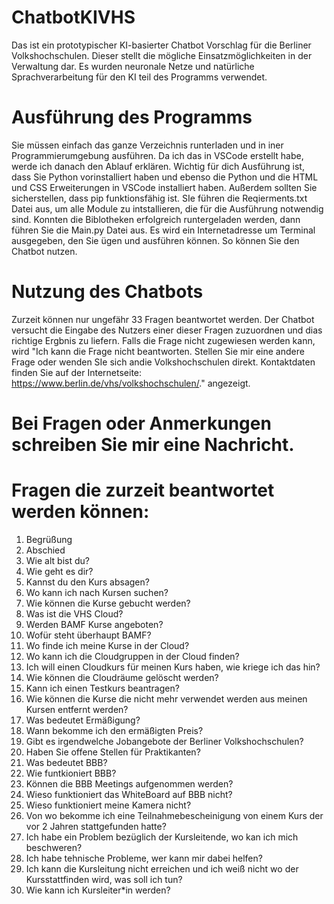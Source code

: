 # ChatbotKIVHS
Das ist ein prototypischer KI-basierter Chatbot Vorschlag für die Berliner Volkshochschulen. Dieser stellt die mögliche Einsatzmöglichkeiten in der Verwaltung dar. Es wurden neuronale Netze und natürliche Sprachverarbeitung für den KI teil des Programms verwendet.

# Ausführung des Programms
Sie müssen einfach das ganze Verzeichnis runterladen und in iner Programmierumgebung ausführen. Da ich das in VSCode erstellt habe, werde ich danach den Ablauf erklären. Wichtig für dich Ausführung ist, dass Sie Python vorinstalliert haben und ebenso die Python und die HTML und CSS Erweiterungen in VSCode installiert haben. Außerdem sollten Sie sicherstellen, dass pip funktionsfähig ist. SIe führen die Reqierments.txt Datei aus, um alle Module zu intstallieren, die für die Ausführung notwendig sind. Konnten die Biblotheken erfolgreich runtergeladen werden, dann führen Sie die Main.py Datei aus. Es wird ein Internetadresse um Terminal ausgegeben, den Sie ügen und ausführen können. So können Sie den Chatbot nutzen.

# Nutzung des Chatbots
Zurzeit können nur ungefähr 33 Fragen beantwortet werden. Der Chatbot versucht die Eingabe des Nutzers einer dieser Fragen zuzuordnen und dias richtige Ergbnis zu liefern. Falls die Frage nicht zugewiesen werden kann, wird "Ich kann die Frage nicht beantworten. Stellen Sie mir eine andere Frage oder wenden SIe sich andie Volkshochschulen direkt. Kontaktdaten finden Sie auf der Internetseite: https://www.berlin.de/vhs/volkshochschulen/." angezeigt.

# Bei Fragen oder Anmerkungen schreiben Sie mir eine Nachricht.

# Fragen die zurzeit beantwortet werden können:
1. Begrüßung
2. Abschied
3. Wie alt bist du?
4. Wie geht es dir?
5. Kannst du den Kurs absagen?
6. Wo kann ich nach Kursen suchen?
7. Wie können die Kurse gebucht werden?
8. Was ist die VHS Cloud?
9. Werden BAMF Kurse angeboten?
10. Wofür steht überhaupt BAMF?
11. Wo finde ich meine Kurse in der Cloud?
12. Wo kann ich die Cloudgruppen in der Cloud finden?
13. Ich will einen Cloudkurs für meinen Kurs haben, wie kriege ich das hin?
14. Wie können die Cloudräume gelöscht werden?
15. Kann ich einen Testkurs beantragen?
16. Wie können die Kurse die nicht mehr verwendet werden aus meinen Kursen entfernt werden?
17. Was bedeutet Ermäßigung?
18. Wann bekomme ich den ermäßigten Preis?
19. Gibt es irgendwelche Jobangebote der Berliner Volkshochschulen?
20. Haben Sie offene Stellen für Praktikanten?
21. Was bedeutet BBB?
22. Wie funtkioniert BBB?
23. Können die BBB Meetings aufgenommen werden?
24. Wieso funktioniert das WhiteBoard auf BBB nicht?
25. Wieso funktioniert meine Kamera nicht?
26. Von wo bekomme ich eine Teilnahmebescheinigung von einem Kurs der vor 2 Jahren stattgefunden hatte?
27. Ich habe ein Problem bezüglich der Kursleitende, wo kan ich mich beschweren?
28. Ich habe tehnische Probleme, wer kann mir dabei helfen?
29. Ich kann die Kursleitung nicht erreichen und ich weiß nicht wo der Kursstattfinden wird, was soll ich tun?
30. Wie kann ich Kursleiter*in werden?
